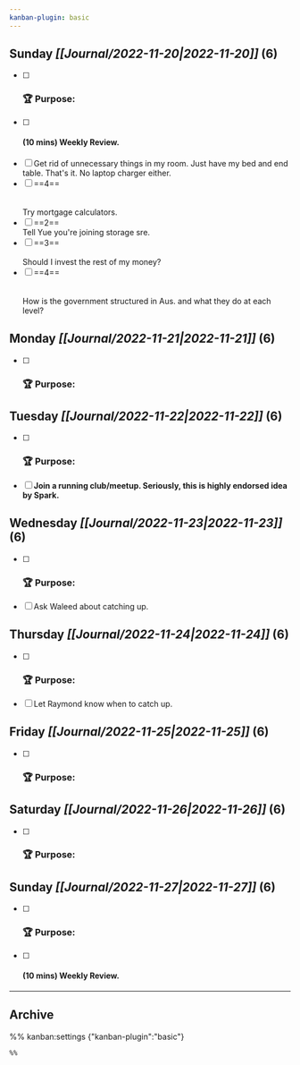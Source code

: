 ```yaml
---
kanban-plugin: basic
---
```


## **Sunday** *[[Journal/2022-11-20|2022-11-20]]* (6)

- [ ] ### **🏆 Purpose**:
- [ ] #### **(10 mins)** Weekly Review.
- [ ] Get rid of unnecessary things in my room. Just have my bed and end table. That's it. No laptop charger either.
- [ ] ==4==
<br><br><br>Try mortgage calculators.
- [ ] ==2==
<br>Tell Yue you're joining storage sre.
- [ ] ==3==
<br><br>Should I invest the rest of my money?
- [ ] ==4==
<br><br><br>How is the government structured in Aus. and what they do at each level?

## **Monday** *[[Journal/2022-11-21|2022-11-21]]* (6)

- [ ] ### **🏆 Purpose**:

## **Tuesday** *[[Journal/2022-11-22|2022-11-22]]* (6)

- [ ] ### **🏆 Purpose**:
- [ ] **Join a running club/meetup. Seriously, this is highly endorsed idea by Spark.**

## **Wednesday** *[[Journal/2022-11-23|2022-11-23]]* (6)

- [ ] ### **🏆 Purpose**:
- [ ] Ask Waleed about catching up.

## **Thursday** *[[Journal/2022-11-24|2022-11-24]]* (6)

- [ ] ### **🏆 Purpose**:
- [ ] Let Raymond know when to catch up.

## **Friday** *[[Journal/2022-11-25|2022-11-25]]* (6)

- [ ] ### **🏆 Purpose**:

## **Saturday** *[[Journal/2022-11-26|2022-11-26]]* (6)

- [ ] ### **🏆 Purpose**:

## **Sunday** *[[Journal/2022-11-27|2022-11-27]]* (6)

- [ ] ### **🏆 Purpose**:
- [ ] #### **(10 mins)** Weekly Review.

***

## Archive



%% kanban:settings
{"kanban-plugin":"basic"}
```
%%
